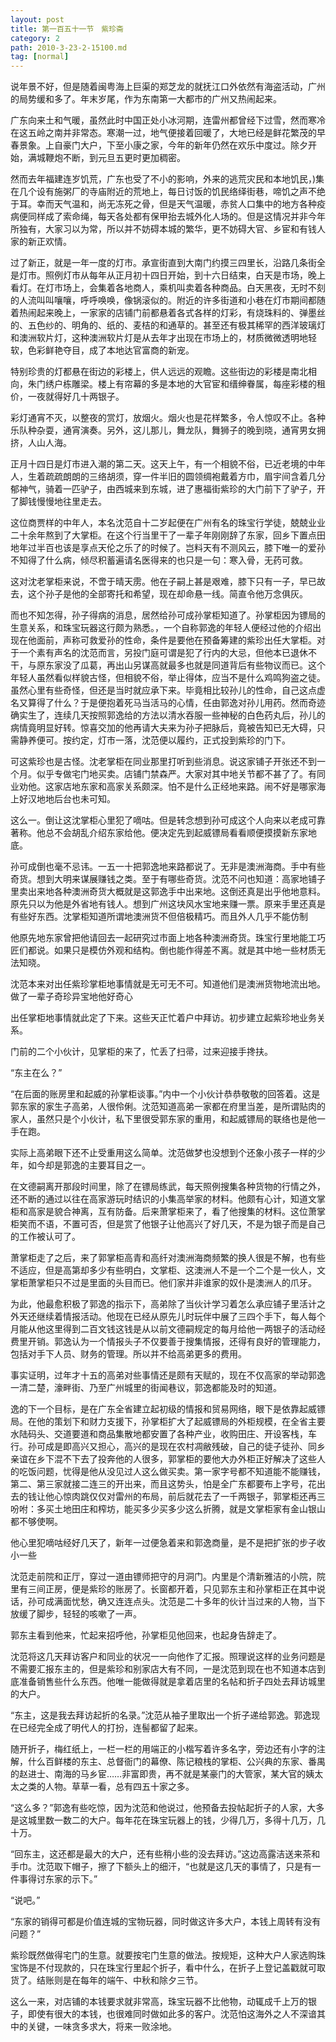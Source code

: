 ```yaml
---
layout: post
title: 第一百五十一节　紫珍斋
category: 2
path: 2010-3-23-2-15100.md
tag: [normal]
---
```


说年景不好，但是随着闽粤海上巨渠的郑芝龙的就抚江口外依然有海盗活动，广州的局势缓和多了。年末岁尾，作为东南第一大都市的广州又热闹起来。

广东向来土和气暖，虽然此时中国正处小冰河期，连雷州都曾经下过雪，然而寒冷在这五岭之南并非常态。寒潮一过，地气便接着回暖了，大地已经是鲜花繁茂的早春景象。上自豪门大户，下至小康之家，今年的新年仍然在欢乐中度过。除夕开始，满城鞭炮不断，到元旦五更时更加稠密。

然而去年福建连岁饥荒，广东也受了不小的影响，外来的逃荒灾民和本地饥民，)集在几个设有施粥厂的寺庙附近的荒地上，每日讨饭的饥民络绎街巷，啼饥之声不绝于耳。幸而天气温和，尚无冻死之骨，但是天气温暖，赤贫人口集中的地方各种疫病便同样成了索命绳，每天各处都有保甲抬去城外化人场的。但是这情况并非今年所独有，大家习以为常，所以并不妨碍本城的繁华，更不妨碍大官、乡宦和有钱人家的新正欢情。

过了新正，就是一年一度的灯市。承宣街直到大南门约摸三四里长，沿路几条街全是灯市。照例灯市从每年从正月初十四日开始，到十六日结束，白天是市场，晚上看灯。在灯市场上，会集着各地商人，乘机叫卖着各种商品。白天黑夜，无时不刻的人流叫叫嚷嚷，呼呼唤唤，像锅滚似的。附近的许多街道和小巷在灯市期间都随着热闹起来晚上，一家家的店铺门前都悬着各式各样的灯彩，有烧珠料的、弹墨丝的、五色纱的、明角的、纸的、麦桔的和通草的。甚至还有极其稀罕的西洋玻璃灯和澳洲软片灯，这种澳洲软片灯是从去年才出现在市场上的，材质微微透明地轻软，色彩鲜艳夺目，成了本地达官富商的新宠。

特别珍贵的灯都悬在街边的彩楼上，供人远远的观瞻。这些街边的彩楼是南北相向，朱门绣户栋雕梁。楼上有帘幕的多是本地的大官宦和缙绅眷属，每座彩楼的租价，一夜就得好几十两银子。

彩灯通宵不灭，以整夜的赏灯，放烟火。烟火也是花样繁多，令人惊叹不止。各种乐队种杂耍，通宵演奏。另外，这儿那儿，舞龙队，舞狮子的晚到晓，通宵男女拥挤，人山人海。

正月十四日是灯市进入潮的第二天。这天上午，有一个相貌不俗，已近老境的中年人，生着疏疏朗朗的三络胡须，穿一件半旧的圆领绸袍戴着方巾，眉宇间含着几分郁神气，骑着一匹驴子，由西城来到东城，进了惠福街紫珍的大门前下了驴子，开了脚钱慢慢地往里走去。

这位商贾样的中年人，本名沈范自十二岁起便在广州有名的珠宝行学徒，兢兢业业二十余年熬到了大掌柜。在这个行当里干了一辈子年刚刚辞了东家，回乡下置点田地年过半百也该是享点天伦之乐了的时候了。岂料天有不测风云，膝下唯一的爱孙不知得了什么病，倾尽积蓄遍请名医得来的也只是一句：寒入骨，无药可救。

这对沈老掌柜来说，不啻于晴天雳。他在子嗣上甚是艰难，膝下只有一子，早已故去，这个孙子是他的全部寄托和希望，现在却命悬一线。简直令他万念俱灰。

而也不知怎得，孙子得病的消息，居然给孙可成孙掌柜知道了。孙掌柜因为镖局的生意关系，和珠宝玩器这行颇为熟悉。，一个自称郭逸的年轻人便经过他的介绍出现在他面前，声称可救爱孙的性命，条件是要他在预备筹建的紫珍出任大掌柜。对于一个素有声名的沈范而言，另投门庭可谓是犯了行内的大忌，但他本已退休不干，与原东家没了瓜葛，再出山另谋高就最多也就是同道背后有些物议而已。这个年轻人虽然看似样貌古怪，但相貌不俗，举止得体，应当不是什么鸡鸣狗盗之徒。虽然心里有些奇怪，但还是当时就应承下来。毕竟相比较孙儿的性命，自己这点虚名又算得了什么？于是便抱着死马当活马的心情，任由郭逸对孙儿用药。然而奇迹确实生了，连续几天按照郭逸给的方法以清水吞服一些神秘的白色药丸后，孙儿的病情竟明显好转。惊喜交加的他再请大夫来为孙子把脉后，竟被告知已无大碍，只需静养便可。按约定，灯市一落，沈范便以履约，正式投到紫珍的门下。

可这紫珍也是古怪。沈老掌柜在同业那里打听到些消息。说这家铺子开张还不到一个月。似乎专做宅门地买卖。店铺门禁森严。大家对其中地关节都不甚了了。有同业劝他。这家店地东家和高家关系颇深。怕不是什么正经地来路。闹不好是哪家海上好汉地地后台也未可知。

这么一。倒让这沈掌柜心里犯了嘀咕。但是转念想到孙可成这个人向来以老成可靠著称。他总不会胡乱介绍东家给他。便决定先到起威镖局看看顺便摸摸新东家地底。

孙可成倒也毫不忌讳。一五一十把郭逸地来路都说了。无非是澳洲海商。手中有些奇货。想到大明来谋展赚钱之类。至于有哪些奇货。沈范不问也知道：高家地铺子里卖出来地各种澳洲奇货大概就是这郭逸手中出来地。这倒还真是出乎他地意料。原先只以为他是外省地有钱人。想到广州这块风水宝地来赚一票。原来手里还真是有些好东西。沈掌柜知道所谓地澳洲货不但倍极精巧。而且外人几乎不能仿制

他原先地东家曾把他请回去一起研究过市面上地各种澳洲奇货。珠宝行里地能工巧匠们都说。如果只是模仿外观和结构。倒也能作得差不离。就是其中地一些材质无法知晓。

沈范本来对出任紫珍掌柜地事情就是无可无不可。知道他们是澳洲货物地流出地。做了一辈子奇珍异宝地他好奇心

出任掌柜地事情就此定了下来。这些天正忙着户中拜访。初步建立起紫珍地业务关系。

门前的二个小伙计，见掌柜的来了，忙丢了扫帚，过来迎接手搀扶。

“东主在么？”

“在后面的账房里和起威的孙掌柜谈事。”内中一个小伙计恭恭敬敬的回答着。这是郭东家的家生子高弟，人很伶俐。沈范知道高弟一家都在府里当差，是所谓贴肉的家人，虽然只是个小伙计，私下里很受郭东家的重用，和起威镖局的联络也是他一手在跑。

实际上高弟眼下还不止受重用这么简单。沈范做梦也没想到个还象小孩子一样的少年，如今却是郭逸的主要耳目之一。

在文德嗣离开那段时间里，除了在镖局练武，每天照例搜集各种货物的行情之外，还不断的通过以往在高家游玩时结识的小集高举家的材料。他颇有心计，知道文掌柜和高家是貌合神离，互有防备。后来萧掌柜来了，看了他搜集的材料。这位萧掌柜笑而不语，不置可否，但是赏了他银子让他高兴了好几天，不是为银子而是自己的工作被认可了。

萧掌柜走了之后，来了郭掌柜高青和高纤对澳洲海商频繁的换人很是不解，也有些不适应，但是高第却多少有些明白，文掌柜、这澳洲人不是一个二个是一伙人，文掌柜萧掌柜只不过是里面的头目而已。他们家并非谁家的奴仆是澳洲人的爪牙。

为此，他最愈积极了郭逸的指示下，高弟除了当伙计学习着怎么承应铺子里活计之外天还继续着情报活动。他现在已经从原先儿时玩伴中展了三四个手下，每人每个月能从他这里得到二百文钱这钱是从以前文德嗣规定的每月给他一两银子的活动经费里开销。郭逸认为一个情报头子不仅要善于搜集情报，还得有良好的管理能力，包括对手下人员、财务的管理。所以并不给高弟更多的费用。

事实证明，过年才十五的高弟对些事情还是颇有天赋的，现在不仅高家的举动郭逸一清二楚，濠畔街、乃至广州城里的街闻巷议，郭逸都能及时的知道。

逸的下一个目标，是在广东全省建立起初级的情报和贸易网络，眼下是依靠起威镖局。在他的策划下和财力支援下，孙掌柜扩大了起威镖局的外柜规模，在全省主要水陆码头、交道要道和商品集散地都安置了各种产业，收购田庄、开设客栈，车行。孙可成是即高兴又担心，高兴的是现在农村凋敝残破，自己的徒子徒孙、同乡亲谊在乡下混不下去了投奔他的人很多，郭掌柜的要他大办外柜正好解决了这些人的吃饭问题，忧得是他从没见过人这么做买卖。第一家字号都不知道能不能赚钱，第二、第三家就接二连三的开出来，而且这势头，怕是全广东都要布上字号，花出去的钱让他心惊肉跳仅仅对雷州的布局，前后就花去了一千两银子，郭掌柜还再三吩咐：多买土地田庄和榨坊，能买多少买多少这么折腾，就是文掌柜家有金山银山都不够使啊。

他心里犯嘀咕经好几天了，新年一过便急着来和郭逸商量，是不是把扩张的步子收小一些

沈范走前院和正厅，穿过一道由镖师把守的月洞门。内里是个清新雅洁的小院，院里有三间正房，便是紫珍的账房了。长窗都开着，只见郭东主和孙掌柜正在其中说话，孙可成满面忧愁，确又连连点头。沈范是二十多年的伙计当过来的人物，当下放缓了脚步，轻轻的咳嗽了一声。

郭东主看到他来，忙起来招呼他，孙掌柜见他回来，也起身告辞走了。

沈范将这几天拜访客户和同业的状况一一向他作了汇报。照理说这样的业务问题是不需要汇报东主的，但是紫珍和别家店大有不同，一是沈范到现在也不知道本店到底准备销售些什么东西。他唯一能做得就是拿着店里的名帖和折子四处去拜访城里的大户。

“东主，这是我去拜访起折的名录。”沈范从袖子里取出一个折子递给郭逸。郭逸现在已经完全成了明代人的打扮，连髻都留了起来。

随开折子，梅红纸上，一栏一栏的用端正的小楷写着许多名字，旁边还有小字的注解，什么百鲜楼的东主、总督衙门的幕僚、陈记粮栈的掌柜、公兴典的东家、番禺的赵进士、南海的马乡宦……非富即贵，再不就是某豪门的大管家，某大官的姨太太之类的人物。草草一看，总有四五十家之多。

“这么多？”郭逸有些吃惊，因为沈范和他说过，他预备去投帖起折子的人家，大多是这城里数一数二的大户。每年花在珠宝玩器上的钱，少得几万，多得十几万，几十万。

“回东主，这还都是最大的大户，还有些稍小些的没去拜访。”这边高露洁送来茶和手巾。沈范取下帽子，擦了下额头上的细汗，“也就是这几天的事情了，只是有一件事得讨东家的示下。”

“说吧。”

“东家的销得可都是价值连城的宝物玩器，同时做这许多大户，本钱上周转有没有问题？”

紫珍既然做得宅门的生意。就要按宅门生意的做法。按规矩，这种大户人家选购珠宝饰是不付现款的，只在珠宝行里起个折子，看中什么，在折子上登记盖戳就可取货了。结账则是在每年的端午、中秋和除夕三节。

这么一来，对店铺的本钱要求就非常高，珠宝玩器不比他物，动辄成千上万的银子，即使有很大的本钱，也很难同时做如此多的客户。沈范怕这海外之人不深谙其中的关键，一味贪多求大，将来一败涂地。